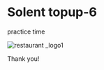 # Solent topup-6
practice time 

![restaurant _logo1](https://user-images.githubusercontent.com/87637249/185776044-b5c0f834-3f0a-49af-a4ba-c99438f7e825.jpg)

Thank you!
